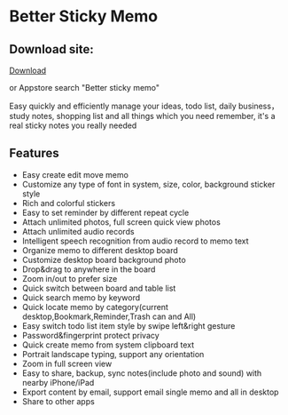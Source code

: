 # Better Sticky Memo

## Download site:

[Download](https://itunes.apple.com/us/app/stickymemo/id1321800123
)

or Appstore search "Better sticky memo"


Easy quickly and efficiently manage your ideas, todo list, daily business，study notes, shopping list and all things which you need remember, it's a real sticky notes you really needed 

## Features
* Easy create edit move memo
* Customize any type of font in system, size, color, background sticker style
* Rich and colorful  stickers 
* Easy to set reminder by different repeat cycle
* Attach unlimited photos, full screen quick view photos
* Attach unlimited audio records
* Intelligent speech recognition from audio record to memo text
* Organize memo to different desktop board
* Customize desktop board background photo
* Drop&drag to anywhere in the board
* Zoom in/out to prefer size  
* Quick switch between board and table list
* Quick search memo by keyword
* Quick locate memo by category(current desktop,Bookmark,Reminder,Trash can and All)
* Easy switch todo list item style by swipe left&right gesture 
* Password&fingerprint protect privacy
* Quick create memo from system clipboard text
* Portrait landscape typing, support any orientation
* Zoom in full screen view 
* Easy to share, backup, sync notes(include photo and sound)
with nearby iPhone/iPad
* Export content by email, support email single memo and all in desktop
* Share to other apps

